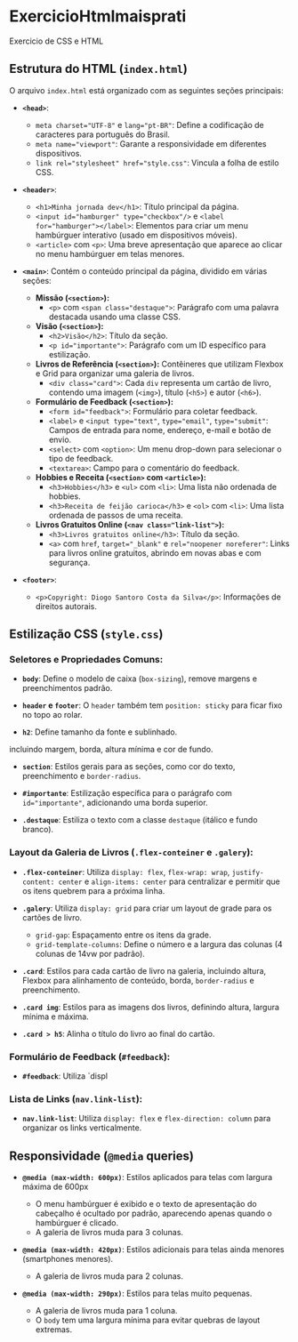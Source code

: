 # ExercicioHtmlmaisprati
Exercicio de CSS e HTML


## Estrutura do HTML (`index.html`)

O arquivo `index.html` está organizado com as seguintes seções principais:

* **`<head>`**:
    * `meta charset="UTF-8"` e `lang="pt-BR"`: Define a codificação de caracteres para português do Brasil.
    * `meta name="viewport"`: Garante a responsividade em diferentes dispositivos.
    * `link rel="stylesheet" href="style.css"`: Vincula a folha de estilo CSS.

* **`<header>`**:
    * `<h1>Minha jornada dev</h1>`: Título principal da página.
    * `<input id="hamburger" type="checkbox"/>` e `<label for="hamburger"></label>`: Elementos para criar um menu hambúrguer interativo (usado em dispositivos móveis).
    * `<article>` com `<p>`: Uma breve apresentação que aparece ao clicar no menu hambúrguer em telas menores.

* **`<main>`**: Contém o conteúdo principal da página, dividido em várias seções:
    * **Missão (`<section>`):**
        * `<p>` com `<span class="destaque">`: Parágrafo com uma palavra destacada usando uma classe CSS.
    * **Visão (`<section>`):**
        * `<h2>Visão</h2>`: Título da seção.
        * `<p id="importante">`: Parágrafo com um ID específico para estilização.
    * **Livros de Referência (`<section>`):**
         Contêineres que utilizam Flexbox e Grid para organizar uma galeria de livros.
        * `<div class="card">`: Cada `div` representa um cartão de livro, contendo uma imagem (`<img>`), título (`<h5>`) e autor (`<h6>`).
    * **Formulário de Feedback (`<section>`):**
        * `<form id="feedback">`: Formulário para coletar feedback.
        * `<label>` e `<input type="text"`, `type="email"`, `type="submit"`: Campos de entrada para nome, endereço, e-mail e botão de envio.
        * `<select>` com `<option>`: Um menu drop-down para selecionar o tipo de feedback.
        * `<textarea>`: Campo para o comentário do feedback.
    * **Hobbies e Receita (`<section>` com `<article>`):**
        * `<h3>Hobbies</h3>` e `<ul>` com `<li>`: Uma lista não ordenada de hobbies.
        * `<h3>Receita de feijão carioca</h3>` e `<ol>` com `<li>`: Uma lista ordenada de passos de uma receita.
    * **Livros Gratuitos Online (`<nav class="link-list">`):**
        * `<h3>Livros gratuitos online</h3>`: Título da seção.
        * `<a>` com `href`, `target="_blank"` e `rel="noopener noreferer"`: Links para livros online gratuitos, abrindo em novas abas e com segurança.

* **`<footer>`**:
    * `<p>Copyright: Diogo Santoro Costa da Silva</p>`: Informações de direitos autorais.

## Estilização CSS (`style.css`)


### Seletores e Propriedades Comuns:

* **`body`**: Define o modelo de caixa (`box-sizing`), remove margens e preenchimentos padrão.
* **`header` e `footer`**: 
 O `header` também tem `position: sticky` para ficar fixo no topo ao rolar.

* **`h2`**: Define tamanho da fonte e sublinhado.

incluindo margem, borda, altura mínima e cor de fundo.
* **`section`**: Estilos gerais para as seções, como cor do texto, preenchimento e `border-radius`.

* **`#importante`**: Estilização específica para o parágrafo com `id="importante"`, adicionando uma borda superior.
* **`.destaque`**: Estiliza o texto com a classe `destaque` (itálico e fundo branco).

### Layout da Galeria de Livros (`.flex-conteiner` e `.galery`):

* **`.flex-conteiner`**: Utiliza `display: flex`, `flex-wrap: wrap`, `justify-content: center` e `align-items: center` para centralizar e permitir que os itens quebrem para a próxima linha.
* **`.galery`**: Utiliza `display: grid` para criar um layout de grade para os cartões de livro.
    * `grid-gap`: Espaçamento entre os itens da grade.
    * `grid-template-columns`: Define o número e a largura das colunas (4 colunas de 14vw por padrão).

* **`.card`**: Estilos para cada cartão de livro na galeria, incluindo altura, Flexbox para alinhamento de conteúdo, borda, `border-radius` e preenchimento.

* **`.card img`**: Estilos para as imagens dos livros, definindo altura, largura mínima e máxima.
* **`.card > h5`**: Alinha o título do livro ao final do cartão.

### Formulário de Feedback (`#feedback`):

* **`#feedback`**: Utiliza `displ
### Lista de Links (`nav.link-list`):

* **`nav.link-list`**: Utiliza `display: flex` e `flex-direction: column` para organizar os links verticalmente.

## Responsividade (`@media` queries)


* **`@media (max-width: 600px)`**: Estilos aplicados para telas com largura máxima de 600px
    * O menu hambúrguer é exibido e o texto de apresentação do cabeçalho é ocultado por padrão, aparecendo apenas quando o hambúrguer é clicado.
    * A galeria de livros muda para 3 colunas.

* **`@media (max-width: 420px)`**: Estilos adicionais para telas ainda menores (smartphones menores).
    * A galeria de livros muda para 2 colunas.

* **`@media (max-width: 290px)`**: Estilos para telas muito pequenas.
    * A galeria de livros muda para 1 coluna.
    * O `body` tem uma largura mínima para evitar quebras de layout extremas.
